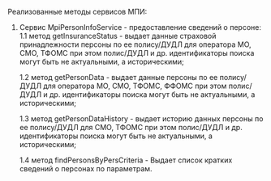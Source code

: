 Реализованные методы сервисов МПИ:

1. Сервис MpiPersonInfoService - предоставление сведений о персоне:
    1.1 метод getInsuranceStatus - выдает данные страховой принадлежности 
        персоны по ее полису/ДУДЛ для оператора МО, СМО, ТФОМС при этом 
        полис/ДУДЛ и др. идентификаторы поиска могут быть не актуальными, 
        а историческими;

    1.2 метод getPersonData - выдает данные персоны по ее полису/ДУДЛ для 
        оператора МО, СМО, ТФОМС, ФФОМС при этом полис/ДУДЛ и др. 
        идентификаторы поиска могут быть не актуальными, а историческими;

    1.3 метод getPersonDataHistory - выдает историю данных персоны по ее 
        полису/ДУДЛ для СМО, ТФОМС при этом полис/ДУДЛ и др. идентификаторы 
        поиска могут быть не актуальными, а историческими;

    1.4 метод findPersonsByPersCriteria - Выдает список кратких сведений о 
        персонах по параметрам.
